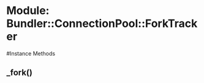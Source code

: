 # Module: Bundler::ConnectionPool::ForkTracker
    




#Instance Methods
## _fork() [](#method-i-_fork)

